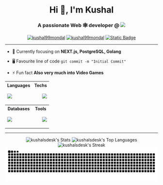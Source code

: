 <h1 align="center">Hi 👋, I'm Kushal</h1>
<h3 align="center">A passionate Web <b>🕸️</b> developer @ 
            <img src="https://cdn.jsdelivr.net/gh/devicons/devicon@latest/icons/archlinux/archlinux-original.svg" width="40"/>
          </h3>
<p align="center"> 
 <a href="https://twitter.com/kushal99mondal" target="_blank"><img src="https://img.shields.io/badge/profile-blue?style=for-the-badge&logo=twitter&label=twitter" alt="kushal99mondal" /></a> 
 <a href="https://www.linkedin.com/in/kushal-mondal-dev" target="_blank"><img src="https://img.shields.io/badge/profile-blue?style=for-the-badge&logo=linkedin&label=linkedin&color=%237777f6" alt="kushal99mondal" /></a>
<a href="https://kushalmondal.netlify.app" target="_blank"><img alt="Static Badge" src="https://img.shields.io/badge/profile-blue?style=for-the-badge&logo=netlify&label=Portfolio&color=green"></a>
</p>
<hr>

- 🔭 Currently focusing on **NEXT.js, PostgreSQL, Golang**

- 🖥️ Favourite line of code `git commit -m "Initial Commit"`

- ⚡ Fun fact **Also very much into Video Games**

<table align="center" width=90%>
  <tr>
    <th>Languages</th>
    <th>Techs</th>
  </tr>
  <tr>
    <td>
	    <p align="left">
			  <a href="https://skillicons.dev">
				    <img src="https://skillicons.dev/icons?i=ts,java,go,lua" />
			  </a>
		</p>
	</td>
    <td>
	    <p align="right">
				  <a href="https://skillicons.dev">
					    <img src="https://skillicons.dev/icons?i=react,next,nodejs,expressjs,tailwind,docker" />
				  </a>
		</p>
	</td>
  </tr>
  <tr>
	  <th>Databases</th>
	  <th>Tools</th>
  </tr>
  <tr>
	  <td>
	    <p align="left">
			  <a href="https://skillicons.dev">
				    <img src="https://skillicons.dev/icons?i=mongo,mysql,firebase,postgresql" />
			  </a>
		</p>
	  </td>
	  <td>
	   <p align="right">
				  <a href="https://skillicons.dev">
					    <img src="https://skillicons.dev/icons?i=neovim,postman,git,vite" />
				  </a>
		</p>
	  </td>
  </tr>
</table>

<hr>
<div align="center">
  <img src="https://github-readme-stats.vercel.app/api?username=kushalsdesk&theme=tokyonight&show_icons=true&hide_border=true" alt="kushalsdesk's Stats"height="180"/>

<img src="https://github-readme-stats.vercel.app/api/top-langs/?username=kushalsdesk&theme=tokyonight&show_icons=true&hide_border=true&layout=compact" height="150" alt="kushalsdesk's Top Languages" />
<img src="https://github-readme-streak-stats.herokuapp.com/?user=kushalsdesk&theme=tokyonight&hide_border=true" alt="kushalsdesk's Streak" height="120"/>

<img src="https://raw.githubusercontent.com/kushalsdesk/kushalsdesk/output/snake.svg" alt="Snake animation" />
</div>

